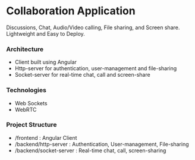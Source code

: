 # Collaboration Application

Discussions, Chat, Audio/Video calling, File sharing, and Screen share. Lightweight and Easy to Deploy.


### Architecture

- Client built using Angular
- Http-server for authentication, user-management and file-sharing
- Socket-server for real-time chat, call and screen-share


### Technologies

- Web Sockets
- WebRTC


### Project Structure

- /frontend : Angular Client
- /backend/http-server : Authentication, User-management, File-sharing
- /backend/socket-server : Real-time chat, call, screen-sharing
